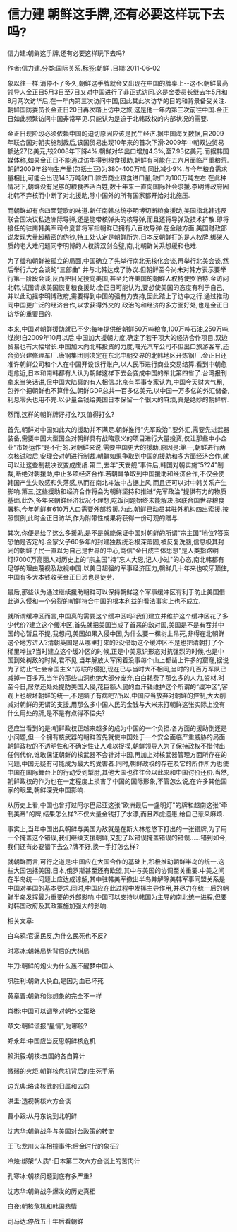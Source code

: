 # 信力建  朝鲜这手牌,还有必要这样玩下去吗?    
    
信力建:朝鲜这手牌,还有必要这样玩下去吗?    
作者:信力建.分类:国际关系.标签:朝鲜 .日期:2011-06-02    
象以往一样:消停不了多久,朝鲜这手牌就会又出现在中国的牌桌上--这不:朝鲜最高领导人金正日5月3日至7日又对中国进行了非正式访问.这是金委员长继去年5月和8月两次访华后,在一年内第三次访问中国,因此其此次访华的目的和背景备受关注.朝鲜国防委员长金正日20日再次踏上访中之旅,这是他一年内第三次前往中国.金正日如此频繁访问中国非常罕见.只能认为是迫于北韩政权的内部状况的需要.    
金正日现阶段必须依赖中国的迫切原因应该是民生经济.据中国海关数据,自2009年联合国对朝实施制裁后,该国贸易出现10年来的首次下滑:2009年中朝双边贸易额达27亿美元,较2008年下降4%.朝鲜对华出口增加4.3%,至7.93亿美元.而据韩国媒体称,如果金正日不能通过访华得到粮食援助,朝鲜有可能在五六月面临严重粮荒.朝鲜2009年谷物生产量(包括土豆)为380-400万吨,同比减少9%.与今年粮食需求量相比,可能会出现143万吨缺口.除去商业粮食进口量,缺口为100万吨左右.在此种情况下,朝鲜没有足够的粮食养活百姓,数十年来一直向国际社会求援.李明博政府因北韩不弃核而中断了对北援助,除中国外的所有国家都开始对北施压.    
而朝鲜却有点四面楚歌的味道.新任南韩总统李明博切断粮食援助,美国指北韩违反联合国决议私造洲际导弹,还是能带核弹头的核导弹,而且还将导弹及技术扩散.即将接任的驻南韩美军司令夏普将军指朝鲜已拥有八百枚导弹.在金融方面,美国财政部说发现大量超精密的伪钞,特工处认定是朝鲜所为.日本反朝鲜打的是人权牌,绑架人质的老大难问题同李明博的人权牌双剑合璧,南,北朝鲜关系想缓和也难.    
为了缓和朝鲜被孤立的局面,中国确立了先举行南北无核化会谈,再举行北美会谈,然后举行六方会谈的“三部曲" 并与北韩达成了协议.但朝鲜至今尚未对韩方表示要举行第一阶段会谈,反而把目光投向美国,甚至允许美国的朝鲜人权特使罗伯特.金访问北韩,试图请求美国恢复粮食援助.金正日可能认为,要想使美国的态度有利于自己,并以此动摇李明博政府,需要得到中国的强有力支持,因此踏上了访中之行.通过推动同中国更广泛的经济合作,以求获得外交的,政治的和经济的多方面好处,也是金正日访华的重要目的.    
本来,中国对朝鲜援助就已不少:每年提供给朝鲜50万吨粮食,100万吨石油,250万吨煤炭!自2009年10月以后,中国加大援朝力度,确定了若干项大的经济合作项目,双边贸易也有大幅增长.中国加大向北韩投资的力度,曙光汽车公司不但出口旅游客车,还合资兴建修理车厂.唐钢集团则决定在东北中朝交界的北韩地区开炼钢厂.金正日还准许朝鲜公司和个人在中国开设银行账户,以人民币进行商业交易结算.看到中朝愈走愈近,日本和南韩都有人认为朝鲜这样下去会变成中国的东北第四省了.台湾报刊拿来当笑话讲,但中国大陆真的有人相信.北京有军事专家认为,中国今天财大气粗,包养个把朝鲜也不算什么,朝鲜GDP总共一百多亿美元,以中国一万多亿的外汇储备,利息零头也用不完.以少量金钱给美国日本保留一个很大的麻烦,真是绝妙的朝鲜牌.    
然而,这样的朝鲜牌好打么?又值得打么?    
首先,朝鲜对中国如此大的援助并不满足.朝鲜推行“先军政治",要外汇,需要先进武器装备,需要中国大型国企对朝鲜具有战略意义的项目进行大量投资,仅让那些中小企业“市场运作"是不行的.对朝鲜来说,需要中国更大的援助,原因是:第一,朝鲜进行两次核试验后,安理会对朝进行制裁.朝鲜如果争取到中国的援助和多方面经济合作,就可以让这些制裁决议变成废纸.第二,去年“天安舰"事件后,韩国对朝实施“5?24"制裁,断绝对朝援助,中止多项经济合作.若朝鲜争取到中国援助和经济合作,不仅会使韩国产生失败感和失落感,从而在南北斗法中占据上风,而且还可以对中韩关系产生影响.第三,这些援助和经济合作将会为朝鲜坚持和推进“先军政治"提供有力的物质基础.此外,多年来朝鲜经济状况不理想,吃饭问题始终未能解决.据联合国世界粮食署称,今年朝鲜有610万人口需要外部粮援.为此,朝鲜已动员其驻外机构四出索援.按照惯例,此时金正日访华,作为附带性成果将获得一份可观的赠与.    
其次,你便是给了这么多援助,是不是就能保证中国对朝鲜的所谓“宗主国"地位?答案恐怕是否定的.金家父子60多年的封建独裁统治根深蒂固,被反复洗脑,信息极其封闭的朝鲜子民一直以为自己是世界的中心,笃信“金日成主体思想"是人类指路明灯!7000万高丽人对历史上的“宗主国"持“忘人大恩,记人小过"的心态,南北韩都有足够的理由蔑视及敌视中国.以美日超强的军事经济压力,朝鲜几十年来也咬牙顶住,中国有多大本钱收买金正日恐也是徒劳.    
最后,那些认为通过继续援助朝鲜可以保持朝鲜这个军事缓冲区有利于防止美国借此道入侵和一个分裂的朝鲜符合中国的根本利益的看法事实上也不成立.    
就所谓缓冲区而言,中国真的需要这个缓冲区吗?我们建立并维护这个缓冲区花了多少代价?建立这个缓冲区,首先就把美国当成了首恶的敌对国,美国是不是有吞并中国的心暂且不提,我想问,美国如果入侵中国,为什么要一棵树上吊死,非得在北朝鲜这个地方进入?清朝英国是从哪里打来的?没借助这个缓冲区不是也把清朝打了个稀里哗拉?当时建立这个缓冲区的时候,正是中美意识形态对抗强烈的时候,也是中国到处树敌的时候,君不见,当年解放大军闲着没事每个山上都凿上许多的窟窿,据说为了防止“社会帝国主义"苏联的侵犯,现在已与当时大不相同,当时的几百万军队已减掉一百多万,当年的那些山洞也绝大部分废弃,白白耗费了那么多的人力,资材.时至今日,居然还处处提防美国入侵,花巨额人民的血汗钱维护这个所谓的“缓冲区",客观上也破坏朝鲜的统一,不是脑子有病吧?所以,中国应当放弃对朝鲜的控制,大大削减对朝鲜的无谓的支援,用那么多中国人民的金钱与大米来打朝鲜这张实际上没有什么用处的牌,是不是有点得不偿失?    
还应当看到的是:朝鲜政权正越来越多的成为中国的一个负担.各方面的援助倒还是小问题,但一个拥有核武器的朝鲜首先就使中国处于一个安全面临严重威胁的局面.朝鲜政权的不透明性和不确定性让人难以捉摸,朝鲜领导人为了保持政权不惜付出任何代价,谁敢保证朝鲜的核武器不会针对中国,再加上对核武器管理方面所存在的问题,中国无疑有可能成为最大的受害者.同时,朝鲜政权的存在及它的所作所为也使中国在国际舞台上的行动受到掣肘,其他大国也往往会以此来和中国讨价还价.当然,朝鲜政权的作为也在一定程度上损害了中国的国际形象,不管怎么说,在许多其他国家的眼里,朝鲜深受中国影响.    
从历史上看,中国也曾打过阿尔巴尼亚这张“欧洲最后一盏明灯"的牌和越南这张“牵制美帝"的牌,结果怎么样?不仅大量金钱打了水漂,而且养虎遗患,给自己惹来麻烦.    
事实上,当年中国出兵朝鲜与美国为敌就是在斯大林忽悠下打出的一张错牌,为了用一个掩盖这个错误,我们继续支援朝鲜,又犯了以错误掩盖错误的错误......错到如今,我们还有必要错下去么?牌不好,换一手打怎么样?    
就朝鲜而言,可行之道是:中国应在大国合作的基础上,积极推动朝鲜半岛的统一.这些大国包括美国,日本,俄罗斯甚至还有欧盟,其中与美国的协调至关重要.中美之间在半岛统一问题上应达成谅解,其中驻韩美军撤出半岛并解除美韩军事同盟关系是中国对美国的基本要求.同时,中国应在此过程中发挥主导作用,并尽力在统一后的朝鲜半岛发挥最为重要的外部影响.中国可以支持以韩国为主导的南北统一进程,但要对韩国政府及其政策施加强大的影响.    
    
相关文章:    
白乌鸦:官逼民反,为什么民死也不反?    
时寒冰:朝韩局势背后的大棋局    
牛刀:朝鲜的炮火为什么轰不醒梦中国人    
巩胜利:朝鲜大换血,是因为血已坏死    
黄章晋:朝鲜和你想象的完全不一样    
肖彬:中国可以调整对朝外交策略    
章文:朝鲜谎报“星情",为哪般?    
郑永年:中国应当反思朝鲜核危机    
赖洪毅:朝核:五国的各自算计    
微弱的火炬:朝鲜核危机背后的生死手筋    
边光典:略谈核武的归属和去向    
洪圭:透视朝核六方会谈    
曹小跟:从丹东说到北朝鲜    
沈志华:朝鲜战争与美国对台政策的转变    
王飞:龙川火车相撞事件:后金时代的象征?    
冷烛:绑架“人质":日本第二次六方会谈上的苦肉计    
孔寒冰:朝核问题到底有多严重?    
沈志华:朝鲜战争爆发的历史真相    
白夜:朝核危机和韩国悲情    
司马达:停战五十年后看朝鲜
